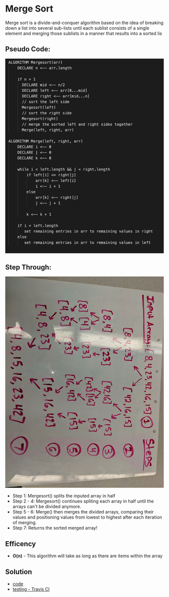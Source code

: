 # Merge Sort
Merge sort is a divide-and-conquer algorithm based on the idea of breaking down a list into several sub-lists until each sublist consists of a single element and merging those sublists in a manner that results into a sorted lis

## Pseudo Code:

![psuedo](./assets/psuedomergesort.png)

## Step Through:

![stepthrough](./assets/mergeSortWB.jpg)
* Step 1: Mergesort() splits the inputed array in half
* Step 2 - 4: Mergesort() continues spliting each array in half until the arrays can't be divided anymore.
* Step 5 - 6: Merge() then merges the divided arrays, comparing their values and positioning values from lowest to highest after each iteration of merging.
* Step 7: Returns the sorted merged array!

## Efficency
* **O(n)** - This algorithm will take as long as there are items within the array


## Solution
* [code](https://github.com/nataliealway-401-advanced-javascript/data-structures-and-algorithms/blob/mergeSort/challenges/sorting/mergeSort/mergeSort.js)
* [testing - Travis CI](https://www.travis-ci.com/nataliealway-401-advanced-javascript/data-structures-and-algorithms)

